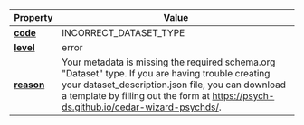 | Property | Value |
|----------|--------|
| [**code**](/en/latest/reference/schema/meta/defs/code) | INCORRECT_DATASET_TYPE |
| [**level**](/en/latest/reference/schema/meta/defs/level) | error |
| [**reason**](/en/latest/reference/schema/meta/defs/reason) | Your metadata is missing the required schema.org "Dataset" type. If you are having trouble creating your dataset_description.json file, you can download a template by filling out the form at https://psych-ds.github.io/cedar-wizard-psychds/. |